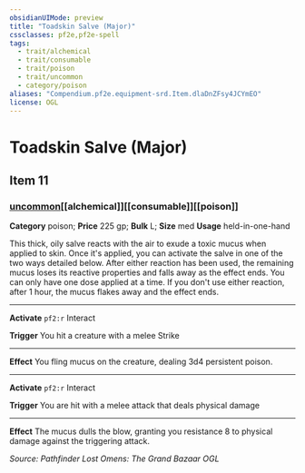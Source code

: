 ```yaml
---
obsidianUIMode: preview
title: "Toadskin Salve (Major)"
cssclasses: pf2e,pf2e-spell
tags:
  - trait/alchemical
  - trait/consumable
  - trait/poison
  - trait/uncommon
  - category/poison
aliases: "Compendium.pf2e.equipment-srd.Item.dlaDnZFsy4JCYmEO"
license: OGL
---
```

# Toadskin Salve (Major)
## Item 11
### [uncommon](uncommon "Uncommon Rarity Trait")[[alchemical]][[consumable]][[poison]]

**Category** poison; 
**Price** 225 gp; 
**Bulk** L; **Size** med
**Usage** held-in-one-hand

This thick, oily salve reacts with the air to exude a toxic mucus when applied to skin. Once it's applied, you can activate the salve in one of the two ways detailed below. After either reaction has been used, the remaining mucus loses its reactive properties and falls away as the effect ends. You can only have one dose applied at a time. If you don't use either reaction, after 1 hour, the mucus flakes away and the effect ends.

* * *

**Activate** `pf2:r` Interact

**Trigger** You hit a creature with a melee Strike

* * *

**Effect** You fling mucus on the creature, dealing 3d4 persistent poison.

* * *

**Activate** `pf2:r` Interact

**Trigger** You are hit with a melee attack that deals physical damage

* * *

**Effect** The mucus dulls the blow, granting you resistance 8 to physical damage against the triggering attack.

*Source: Pathfinder Lost Omens: The Grand Bazaar*
*OGL*